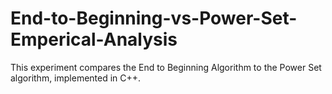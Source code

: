 # End-to-Beginning-vs-Power-Set-Emperical-Analysis
This experiment compares the End to Beginning Algorithm to the Power Set algorithm, implemented in C++.
